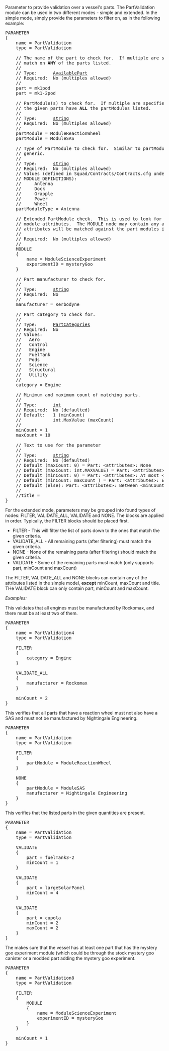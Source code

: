 Parameter to provide validation over a vessel's parts.  The PartValidation module can be used in two different modes - simple and extended.  In the simple mode, simply provide the parameters to filter on, as in the following example:

<pre>
PARAMETER
{
    name = PartValidation
    type = PartValidation

    // The name of the part to check for.  If multiple are specified, will
    // match on <strong>ANY</strong> of the parts listed.
    //
    // Type:      <a href="AvailablePart-Type">AvailablePart</a>
    // Required:  No (multiples allowed)
    //
    part = mk1pod
    part = mk1-2pod

    // PartModule(s) to check for.  If multiple are specified, requires that
    // the given parts have <strong>ALL</strong> the partModules listed.
    //
    // Type:      <a href="String-Type">string</a>
    // Required:  No (multiples allowed)
    //
    partModule = ModuleReactionWheel
    partModule = ModuleSAS

    // Type of PartModule to check for.  Similar to partModule, but more
    // generic.
    //
    // Type:      <a href="String-Type">string</a>
    // Required:  No (multiples allowed)
    // Values (defined in Squad/Contracts/Contracts.cfg under
    // MODULE_DEFINITIONS):
    //     Antenna
    //     Dock
    //     Grapple
    //     Power
    //     Wheel
    partModuleType = Antenna

    // Extended PartModule check.  This is used to look for very specific part
    // module attributes.  The MODULE node may contain any attribute, and those
    // attributes will be matched against the part modules in the parts.
    //
    // Required:  No (multiples allowed)
    //
    MODULE
    {
        name = ModuleScienceExperiment
        experimentID = mysteryGoo
    }

    // Part manufacturer to check for.
    //
    // Type:      <a href="String-Type">string</a>
    // Required:  No
    //
    manufacturer = Kerbodyne

    // Part category to check for.
    //
    // Type:      <a href="Enumeration-Type">PartCategories</a>
    // Required:  No
    // Values:
    //   Aero
    //   Control
    //   Engine
    //   FuelTank
    //   Pods
    //   Science
    //   Structural
    //   Utility
    //
    category = Engine

    // Minimum and maximum count of matching parts.
    //
    // Type:      <a href="Numeric-Type">int</a>
    // Required:  No (defaulted)
    // Default:   1 (minCount)
    //            int.MaxValue (maxCount)
    //
    minCount = 1
    maxCount = 10

    // Text to use for the parameter
    //
    // Type:      <a href="String-Type">string</a>
    // Required:  No (defaulted)
    // Default (maxCount: 0) = Part: &lt;attributes&gt;: None
    // Default (maxCount: int.MAXVALUE) = Part: &lt;attributes&gt;: At least &lt;minCount&gt;
    // Default (minCount: 0) = Part: &lt;attributes&gt;: At most &lt;maxCount&gt;
    // Default (minCount: maxCount ) = Part: &lt;attributes&gt;: Exactly &lt;minCount&gt;
    // Default (else): Part: &lt;attributes&gt;: Between &lt;minCount&gt; and &lt;maxCount&gt;
    //
    //title =
}
</pre>

For the extended mode, parameters may be grouped into found types of nodes: FILTER, VALIDATE_ALL, VALIDATE and NONE.  The blocks are applied in order.  Typically, the FILTER blocks should be placed first.
* FILTER - This will filter the list of parts down to the ones that match the given criteria.
* VALIDATE_ALL - All remaining parts (after filtering) must match the given criteria.
* NONE - None of the remaining parts (after filtering) should match the given criteria.
* VALIDATE - Some of the remaining parts must match (only supports part, minCount and maxCount)

The FILTER, VALIDATE_ALL and NONE blocks can contain any of the attributes listed in the simple model, **except** minCount, maxCount and title.  THe VALIDATE block can only contain part, minCount and maxCount.

*Examples:*

This validates that all engines must be manufactured by Rockomax, and there must be at least two of them.

<pre>
PARAMETER
{
    name = PartValidation4
    type = PartValidation

    FILTER
    {
        category = Engine
    }

    VALIDATE_ALL
    {
        manufacturer = Rockomax
    }

    minCount = 2
}
</pre>

This verifies that all parts that have a reaction wheel must not also have a SAS and must not be manufactured by Nightingale Engineering.

<pre>
PARAMETER
{
    name = PartValidation
    type = PartValidation

    FILTER
    {
        partModule = ModuleReactionWheel
    }

    NONE
    {
        partModule = ModuleSAS
        manufacturer = Nightingale Engineering
    }
}
</pre>

This verifies that the listed parts in the given quantities are present.

<pre>
PARAMETER
{
    name = PartValidation
    type = PartValidation

    VALIDATE
    {
        part = fuelTank3-2
        minCount = 1
    }

    VALIDATE
    {
        part = largeSolarPanel
        minCount = 4
    }

    VALIDATE
    {
        part = cupola
        minCount = 2
        maxCount = 2
    }
}
</pre>

The makes sure that the vessel has at least one part that has the mystery goo experiment module (which could be through the stock mystery goo canister or a modded part adding the mystery goo experiment.

<pre>
PARAMETER
{
    name = PartValidation8
    type = PartValidation

    FILTER
    {
        MODULE
        {
            name = ModuleScienceExperiment
            experimentID = mysteryGoo
        }
    }

    minCount = 1
}
</pre>
